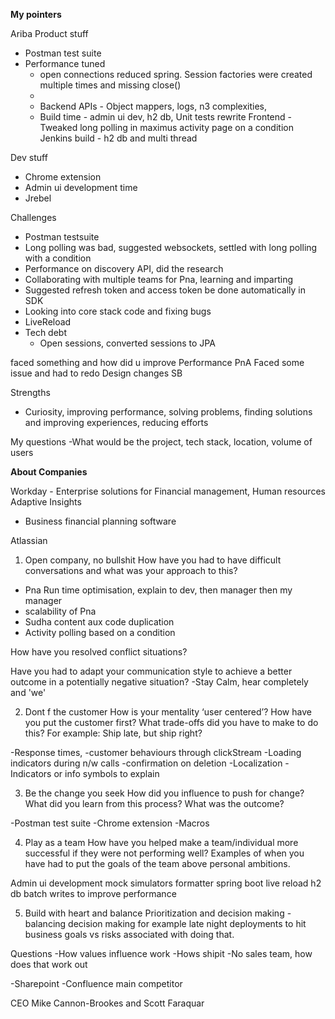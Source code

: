 **My pointers**

Ariba
Product stuff

- Postman test suite
- Performance tuned
    - open connections reduced spring. Session factories were created multiple times and missing close()
    -  
    - Backend APIs - Object mappers, logs, n3 complexities, 
    - Build time - admin ui dev, h2 db, Unit tests rewrite 
    Frontend - Tweaked long polling in maximus activity page on a condition
    Jenkins build - h2 db and multi thread
    
    

Dev stuff
- Chrome extension
- Admin ui development time
- Jrebel

Challenges
- Postman testsuite
- Long polling was bad, suggested websockets, settled with long polling with a condition
- Performance on discovery API, did the research
- Collaborating with multiple teams for Pna, learning and imparting
- Suggested refresh token and access token be done automatically in SDK
- Looking into core stack code and fixing bugs
- LiveReload
- Tech debt
    - Open sessions, converted sessions to JPA

    
faced something and how did u improve
    Performance PnA
Faced some issue and had to redo
    Design changes SB

Strengths
- Curiosity, improving performance, solving problems, finding solutions and improving experiences, reducing efforts

My questions
-What would be the project, tech stack, location, volume of users
 


**About Companies**

Workday - Enterprise solutions for Financial management, Human resources
Adaptive Insights
- Business financial planning software


Atlassian

1. Open company, no bullshit
How have you had to have difficult conversations and what was your approach to this?
- Pna Run time optimisation, explain to dev, then manager then my manager
- scalability of Pna
- Sudha content aux code duplication
- Activity polling based on a condition


How have you resolved conflict situations?

Have you had to adapt your communication style to achieve a better outcome in a potentially negative situation?
-Stay Calm, hear completely and 'we'


2. Dont f the customer
How is your mentality ‘user centered’?
How have you put the customer first? What trade-offs did you have to make to do this? For example: Ship late, but ship right?

-Response times, 
-customer behaviours through clickStream
-Loading indicators during n/w calls
-confirmation on deletion
-Localization
-Indicators or info symbols to explain


3. Be the change you seek
How did you influence to push for change? What did you learn from this process? What was the outcome?

-Postman test suite
-Chrome extension
-Macros

4. Play as a team
How have you helped make a team/individual more successful if they were not performing well? Examples of when you have had to put the goals of the team above personal ambitions.

Admin ui development
mock simulators
formatter
spring boot live reload
h2 db
batch writes to improve performance



5. Build with heart and balance
Prioritization and decision making - balancing decision making for example late night deployments to hit business goals vs risks associated with doing that.


Questions
-How values influence work
-Hows shipit
-No sales team, how does that work out

-Sharepoint -Confluence main competitor

CEO
Mike Cannon-Brookes and Scott Faraquar